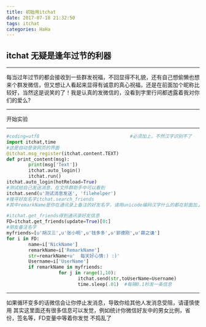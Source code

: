 ```yaml
---
title: 初始用itchat
date: 2017-07-18 21:32:50
tags: itchat
categories: HaHa
---
```


## **itchat 无疑是逢年过节的利器**
----
每当过年过节的都会接收到一些群发祝福，不回显得不礼貌，还有自己想偷懒也想来个群发微信，但又想让人看起来显得有诚意的真心祝福，还是在前面加个昵称比较好，当然这是说笑的了！我是认真的发微信的，没看到字里行间都透露着我对你们的爱么?
- - -
开始实验
- - -
```python
#coding=utf8								 #必须加上，不然汉字识别不了
import itchat,time
#这是自动登录网页的界面
@itchat.msg_register(itchat.content.TEXT)
def print_content(msg):
        print(msg['Text'])
        itchat.auto_login()
        itchat.run()
itchat.auto_login(hotReload=True)
#测试给自己发送消息，在文件群助手中可以看到
itchat.send(u'测试消息发送', 'filehelper')
#搜寻好友名字itchat.search_friends
#其中remarkName是你在通讯录上备注的好友名字，请用unicode编码汉字什么的都在前面加上u

#itchat.get_friends得到通讯录好友信息
FD=itchat.get_friends(update=True)[0:]
#朋友备注名字
myfriends=[u'胡汉三',u'张小明',u'钱多多',u'郭德刚',u'薛之谦']
for i in FD:
        name=i['NickName']
        remarkName=i['RemarkName']
        str=remarkName+u'  每天好心情:) :)' 									# 好友名字+祝福语
        Username=i['UserName']
        if remarkName in myfriends: 									   	 #从好友列表中选取你的几个好友
                   for j in range(1,10): 								#循环不要太多100以下就好了
                          itchat.send(str,toUserName=Username)
                          time.sleep(.01)  #每隔0.1秒发一条信息
```
----
如果循环变多的话微信会让你停止发消息，导致你给其他人发消息受阻，请谨慎使用
其实这里面还有很多信息可以发觉，例如统计你微信好友中的男女比例，省份，签名等，FD变量中等着你发觉
不捣乱了
